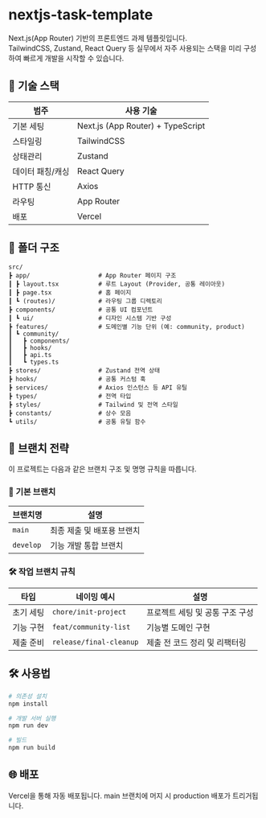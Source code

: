 # nextjs-task-template

Next.js(App Router) 기반의 프론트엔드 과제 템플릿입니다.  
TailwindCSS, Zustand, React Query 등 실무에서 자주 사용되는 스택을 미리 구성하여 빠르게 개발을 시작할 수 있습니다.

## 🚀 기술 스택

| 범주             | 사용 기술                         |
| ---------------- | --------------------------------- |
| 기본 세팅        | Next.js (App Router) + TypeScript |
| 스타일링         | TailwindCSS                       |
| 상태관리         | Zustand                           |
| 데이터 패칭/캐싱 | React Query                       |
| HTTP 통신        | Axios                             |
| 라우팅           | App Router                        |
| 배포             | Vercel                            |

## 📁 폴더 구조

```plaintext
src/
┣ app/                   # App Router 페이지 구조
┃ ┣ layout.tsx           # 루트 Layout (Provider, 공통 레이아웃)
┃ ┣ page.tsx             # 홈 페이지
┃ ┗ (routes)/            # 라우팅 그룹 디렉토리
┣ components/            # 공통 UI 컴포넌트
┃ ┗ ui/                  # 디자인 시스템 기반 구성
┣ features/              # 도메인별 기능 단위 (예: community, product)
┃ ┗ community/
┃   ┣ components/
┃   ┣ hooks/
┃   ┣ api.ts
┃   ┗ types.ts
┣ stores/                # Zustand 전역 상태
┣ hooks/                 # 공통 커스텀 훅
┣ services/              # Axios 인스턴스 등 API 유틸
┣ types/                 # 전역 타입
┣ styles/                # Tailwind 및 전역 스타일
┣ constants/             # 상수 모음
┗ utils/                 # 공통 유틸 함수
```

## 🌿 브랜치 전략

이 프로젝트는 다음과 같은 브랜치 구조 및 명명 규칙을 따릅니다.

### 📌 기본 브랜치

| 브랜치명  | 설명                       |
| --------- | -------------------------- |
| `main`    | 최종 제출 및 배포용 브랜치 |
| `develop` | 기능 개발 통합 브랜치      |

### 🛠️ 작업 브랜치 규칙

| 타입      | 네이밍 예시             | 설명                            |
| --------- | ----------------------- | ------------------------------- |
| 초기 세팅 | `chore/init-project`    | 프로젝트 세팅 및 공통 구조 구성 |
| 기능 구현 | `feat/community-list`   | 기능별 도메인 구현              |
| 제출 준비 | `release/final-cleanup` | 제출 전 코드 정리 및 리팩터링   |

## 🛠 사용법

```bash
# 의존성 설치
npm install

# 개발 서버 실행
npm run dev

# 빌드
npm run build
```

## 🌐 배포

Vercel을 통해 자동 배포됩니다.
main 브랜치에 머지 시 production 배포가 트리거됩니다.
